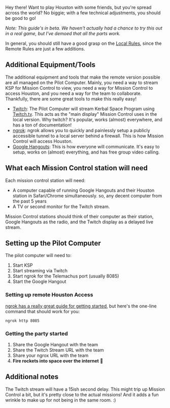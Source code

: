 Hey there! Want to play Houston with some friends, but you're spread across the world? No biggie; with a few technical adjustments, you should be good to go!

*Note: This guide's in beta. We haven't actually had a chance to try this out in a real game, but I've demoed that all the parts work.*

In general, you should still have a good grasp on the [Local Rules](), since the Remote Rules are just a few additions.

## Additional Equipment/Tools

The additional equipment and tools that make the remote version possible are all managed on the Pilot Computer. Mainly, you need a way to stream KSP for Mission Control to view, you need a way for Mission Control to access Houston, and you need a way for the team to collaborate. Thankfully, there are some great tools to make this really easy!

* [Twitch](https://twitch.tv): The Pilot Computer will stream Kerbal Space Program using [Twitch.tv](https://twitch.tv). This acts as the "main display" Mission Control uses in the local version. Why twitch? It's popular, works (almost) everywhere, and has a ton of documentation!
* [ngrok](https://ngrok.com): ngrok allows you to quickly and painlessly setup a publicly accessible tunnel to a local server behind a firewall. This is how Mission Control will access Houston.
* [Google Hangouts](https://hangouts.google.com): This is how everyone will communicate. It's easy to setup, works on (almost) everything, and has free group video calling.

## What each Mission Control station will need

Each mission control station will need:

* A computer capable of running Google Hangouts and their Houston station in Safari/Chrome simultaneously. so, any decent computer from the past 5 years
* A TV or second monitor for the Twitch stream.

Mission Control stations should think of their computer as their station, Google Hangouts as the radio, and the Twitch display as a delayed live stream.

## Setting up the Pilot Computer

The pilot computer will need to:

1. Start KSP
2. Start streaming via Twitch
3. Start ngrok for the Telemachus port (usually 8085)
4. Start the Google Hangout

### Setting up remote Houston Access

[ngrok has a really great guide for getting started](https://ngrok.com/docs#expose), but here's the one-line command that should work for you:

```
ngrok http 8085
```

### Getting the party started

1. Share the Google Hangout with the team
2. Share the Twitch Stream URL with the team
3. Share your ngrox URL with the team
4. **Fire rockets into space over the internet** 🚀

## Additional notes

The Twitch stream will have a 15ish second delay. This might trip up Mission Control a bit, but it's pretty close to the actual missions! And it adds a fun wrinkle to make up for not being in the same room. :)